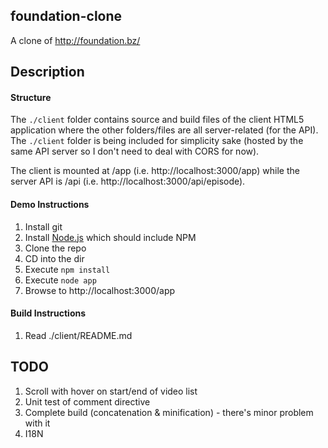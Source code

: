 ## foundation-clone

A clone of http://foundation.bz/

## Description

#### Structure

The `./client` folder contains source and build files of the client HTML5 application where the other folders/files are all server-related (for the API). The `./client` folder is being included for simplicity sake (hosted by the same API server so I don't need to deal with CORS for now).

The client is mounted at /app (i.e. http://localhost:3000/app) while the server API is /api (i.e. http://localhost:3000/api/episode).

#### Demo Instructions

1. Install git
1. Install [Node.js](http://nodejs.org/) which should include NPM
1. Clone the repo
1. CD into the dir
1. Execute `npm install`
1. Execute `node app`
1. Browse to http://localhost:3000/app

#### Build Instructions

1. Read ./client/README.md

## TODO

1. Scroll with hover on start/end of video list
1. Unit test of comment directive
1. Complete build (concatenation & minification) -  there's minor problem with it
1. I18N